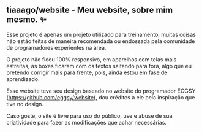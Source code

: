 ## tiaaago/website - Meu website, sobre mim mesmo. ✨
Esse projeto é apenas um projeto utilizado para treinamento, muitas coisas não estão feitas de maneira recomendada ou endossada pela comunidade de programadores experientes na área.

O projeto não ficou 100% responsivo, em aparelhos com telas mais estreitas, as boxes ficaram com os textos saltando para fora, algo que eu pretendo corrigir mais para frente, pois, ainda estou em fase de aprendizado.

Esse website teve seu design baseado no website do programador EGGSY (https://github.com/eggsy/website), dou créditos a ele pela inspiração que tive no design.

Caso goste, o site é livre para uso do público, use e abuse de sua criatividade para fazer as modificações que achar necessárias.
